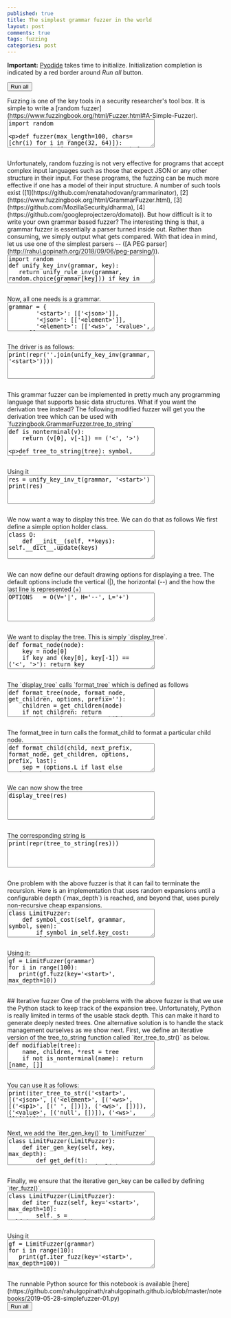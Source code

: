 ```yaml
---
published: true
title: The simplest grammar fuzzer in the world
layout: post
comments: true
tags: fuzzing
categories: post
---
```

<script type="text/javascript">window.languagePluginUrl='/resources/pyodide/full/3.9/';</script>
<script src="/resources/pyodide/full/3.9/pyodide.js"></script>
<link rel="stylesheet" type="text/css" media="all" href="/resources/skulpt/css/codemirror.css">
<link rel="stylesheet" type="text/css" media="all" href="/resources/skulpt/css/solarized.css">
<link rel="stylesheet" type="text/css" media="all" href="/resources/skulpt/css/env/editor.css">

<script src="/resources/skulpt/js/codemirrorepl.js" type="text/javascript"></script>
<script src="/resources/skulpt/js/python.js" type="text/javascript"></script>
<script src="/resources/pyodide/js/env/editor.js" type="text/javascript"></script>

**Important:** [Pyodide](https://pyodide.readthedocs.io/en/latest/) takes time to initialize.
Initialization completion is indicated by a red border around *Run all* button.
<form name='python_run_form'>
<button type="button" name="python_run_all">Run all</button>
</form>
Fuzzing is one of the key tools in a security researcher's tool box. It is simple
to write a [random fuzzer](https://www.fuzzingbook.org/html/Fuzzer.html#A-Simple-Fuzzer).

<!--
############
import random

def fuzzer(max_length=100, chars=[chr(i) for i in range(32, 64)]):
    return ''.join([random.choice(chars) for i in range(random.randint(0,max_length))])

if __name__ == '__main__':
    for i in range(10):
        print(repr(fuzzer()))

############
-->
<form name='python_run_form'>
<textarea cols="40" rows="4" name='python_edit'>
import random

def fuzzer(max_length=100, chars=[chr(i) for i in range(32, 64)]):
    return &#x27;&#x27;.join([random.choice(chars) for i in range(random.randint(0,max_length))])

if __name__ == &#x27;__main__&#x27;:
    for i in range(10):
        print(repr(fuzzer()))
</textarea><br />
<pre class='Output' name='python_output'></pre>
<div name='python_canvas'></div>
</form>
Unfortunately, random fuzzing is not very effective for programs that accept complex
input languages such as those that expect JSON or any other structure in their input.
For these programs, the fuzzing can be much more effective if one has a model of their
input structure. A number of such tools exist
([1](https://github.com/renatahodovan/grammarinator), [2](https://www.fuzzingbook.org/html/GrammarFuzzer.html), [3](https://github.com/MozillaSecurity/dharma), [4](https://github.com/googleprojectzero/domato)).
But how difficult is it to write your own grammar based fuzzer?
The interesting thing is that, a grammar fuzzer is essentially a parser turned inside
out. Rather than consuming, we simply output what gets compared. With that idea in mind,
let us use one of the simplest parsers -- ([A PEG parser](http://rahul.gopinath.org/2018/09/06/peg-parsing/)).

<!--
############
import random
def unify_key_inv(grammar, key):
   return unify_rule_inv(grammar, random.choice(grammar[key])) if key in grammar else [key]

def unify_rule_inv(grammar, rule):
    return sum([unify_key_inv(grammar, token) for token in rule], [])

############
-->
<form name='python_run_form'>
<textarea cols="40" rows="4" name='python_edit'>
import random
def unify_key_inv(grammar, key):
   return unify_rule_inv(grammar, random.choice(grammar[key])) if key in grammar else [key]

def unify_rule_inv(grammar, rule):
    return sum([unify_key_inv(grammar, token) for token in rule], [])
</textarea><br />
<pre class='Output' name='python_output'></pre>
<div name='python_canvas'></div>
</form>
Now, all one needs is a grammar.

<!--
############
grammar = {
        '<start>': [['<json>']],
        '<json>': [['<element>']],
        '<element>': [['<ws>', '<value>', '<ws>']],
        '<value>': [
           ['<object>'], ['<array>'], ['<string>'], ['<number>'],
           ['true'], ['false'], ['null']],
        '<object>': [['{', '<ws>', '}'], ['{', '<members>', '}']],
        '<members>': [['<member>', '<symbol-2>']],
        '<member>': [['<ws>', '<string>', '<ws>', ':', '<element>']],
        '<array>': [['[', '<ws>', ']'], ['[', '<elements>', ']']],
        '<elements>': [['<element>', '<symbol-1-1>']],
        '<string>': [['"', '<characters>', '"']],
        '<characters>': [['<character-1>']],
        '<character>': [
            ['0'], ['1'], ['2'], ['3'], ['4'], ['5'], ['6'], ['7'], ['8'], ['9'],
            ['a'], ['b'], ['c'], ['d'], ['e'], ['f'], ['g'], ['h'], ['i'], ['j'],
            ['k'], ['l'], ['m'], ['n'], ['o'], ['p'], ['q'], ['r'], ['s'], ['t'],
            ['u'], ['v'], ['w'], ['x'], ['y'], ['z'], ['A'], ['B'], ['C'], ['D'],
            ['E'], ['F'], ['G'], ['H'], ['I'], ['J'], ['K'], ['L'], ['M'], ['N'],
            ['O'], ['P'], ['Q'], ['R'], ['S'], ['T'], ['U'], ['V'], ['W'], ['X'],
            ['Y'], ['Z'], ['!'], ['#'], ['$'], ['%'], ['&'], ["'"], ['('], [')'],
            ['*'], ['+'], [','], ['-'], ['.'], ['/'], [':'], [';'], ['<'], ['='],
            ['>'], ['?'], ['@'], ['['], [']'], ['^'], ['_'], ['`'], ['{'], ['|'],
            ['}'], ['~'], [' '], ['\\"'], ['\\\\'], ['\\/'], ['<escaped>']],
        '<number>': [['<int>', '<frac>', '<exp>']],
        '<int>': [
           ['<digit>'], ['<onenine>', '<digits>'],
           ['-', '<digits>'], ['-', '<onenine>', '<digits>']],
        '<digits>': [['<digit-1>']],
        '<digit>': [['0'], ['<onenine>']],
        '<onenine>': [['1'], ['2'], ['3'], ['4'], ['5'], ['6'], ['7'], ['8'], ['9']],
        '<frac>': [[], ['.', '<digits>']],
        '<exp>': [[], ['E', '<sign>', '<digits>'], ['e', '<sign>', '<digits>']],
        '<sign>': [[], ['+'], ['-']],
        '<ws>': [['<sp1>', '<ws>'], []],
        '<sp1>': [[' ']], ##[['\n'], ['\r'], ['\t'], ['\x08'], ['\x0c']],
        '<symbol>': [[',', '<members>']],
        '<symbol-1>': [[',', '<elements>']],
        '<symbol-2>': [[], ['<symbol>', '<symbol-2>']],
        '<symbol-1-1>': [[], ['<symbol-1>', '<symbol-1-1>']],
        '<character-1>': [[], ['<character>', '<character-1>']],
        '<digit-1>': [['<digit>'], ['<digit>', '<digit-1>']],
        '<escaped>': [['\\u', '<hex>', '<hex>', '<hex>', '<hex>']],
        '<hex>': [
            ['0'], ['1'], ['2'], ['3'], ['4'], ['5'], ['6'], ['7'], ['8'], ['9'],
            ['a'], ['b'], ['c'], ['d'], ['e'], ['f'], ['A'], ['B'], ['C'], ['D'], ['E'],   ['F']]
        }

############
-->
<form name='python_run_form'>
<textarea cols="40" rows="4" name='python_edit'>
grammar = {
        &#x27;&lt;start&gt;&#x27;: [[&#x27;&lt;json&gt;&#x27;]],
        &#x27;&lt;json&gt;&#x27;: [[&#x27;&lt;element&gt;&#x27;]],
        &#x27;&lt;element&gt;&#x27;: [[&#x27;&lt;ws&gt;&#x27;, &#x27;&lt;value&gt;&#x27;, &#x27;&lt;ws&gt;&#x27;]],
        &#x27;&lt;value&gt;&#x27;: [
           [&#x27;&lt;object&gt;&#x27;], [&#x27;&lt;array&gt;&#x27;], [&#x27;&lt;string&gt;&#x27;], [&#x27;&lt;number&gt;&#x27;],
           [&#x27;true&#x27;], [&#x27;false&#x27;], [&#x27;null&#x27;]],
        &#x27;&lt;object&gt;&#x27;: [[&#x27;{&#x27;, &#x27;&lt;ws&gt;&#x27;, &#x27;}&#x27;], [&#x27;{&#x27;, &#x27;&lt;members&gt;&#x27;, &#x27;}&#x27;]],
        &#x27;&lt;members&gt;&#x27;: [[&#x27;&lt;member&gt;&#x27;, &#x27;&lt;symbol-2&gt;&#x27;]],
        &#x27;&lt;member&gt;&#x27;: [[&#x27;&lt;ws&gt;&#x27;, &#x27;&lt;string&gt;&#x27;, &#x27;&lt;ws&gt;&#x27;, &#x27;:&#x27;, &#x27;&lt;element&gt;&#x27;]],
        &#x27;&lt;array&gt;&#x27;: [[&#x27;[&#x27;, &#x27;&lt;ws&gt;&#x27;, &#x27;]&#x27;], [&#x27;[&#x27;, &#x27;&lt;elements&gt;&#x27;, &#x27;]&#x27;]],
        &#x27;&lt;elements&gt;&#x27;: [[&#x27;&lt;element&gt;&#x27;, &#x27;&lt;symbol-1-1&gt;&#x27;]],
        &#x27;&lt;string&gt;&#x27;: [[&#x27;&quot;&#x27;, &#x27;&lt;characters&gt;&#x27;, &#x27;&quot;&#x27;]],
        &#x27;&lt;characters&gt;&#x27;: [[&#x27;&lt;character-1&gt;&#x27;]],
        &#x27;&lt;character&gt;&#x27;: [
            [&#x27;0&#x27;], [&#x27;1&#x27;], [&#x27;2&#x27;], [&#x27;3&#x27;], [&#x27;4&#x27;], [&#x27;5&#x27;], [&#x27;6&#x27;], [&#x27;7&#x27;], [&#x27;8&#x27;], [&#x27;9&#x27;],
            [&#x27;a&#x27;], [&#x27;b&#x27;], [&#x27;c&#x27;], [&#x27;d&#x27;], [&#x27;e&#x27;], [&#x27;f&#x27;], [&#x27;g&#x27;], [&#x27;h&#x27;], [&#x27;i&#x27;], [&#x27;j&#x27;],
            [&#x27;k&#x27;], [&#x27;l&#x27;], [&#x27;m&#x27;], [&#x27;n&#x27;], [&#x27;o&#x27;], [&#x27;p&#x27;], [&#x27;q&#x27;], [&#x27;r&#x27;], [&#x27;s&#x27;], [&#x27;t&#x27;],
            [&#x27;u&#x27;], [&#x27;v&#x27;], [&#x27;w&#x27;], [&#x27;x&#x27;], [&#x27;y&#x27;], [&#x27;z&#x27;], [&#x27;A&#x27;], [&#x27;B&#x27;], [&#x27;C&#x27;], [&#x27;D&#x27;],
            [&#x27;E&#x27;], [&#x27;F&#x27;], [&#x27;G&#x27;], [&#x27;H&#x27;], [&#x27;I&#x27;], [&#x27;J&#x27;], [&#x27;K&#x27;], [&#x27;L&#x27;], [&#x27;M&#x27;], [&#x27;N&#x27;],
            [&#x27;O&#x27;], [&#x27;P&#x27;], [&#x27;Q&#x27;], [&#x27;R&#x27;], [&#x27;S&#x27;], [&#x27;T&#x27;], [&#x27;U&#x27;], [&#x27;V&#x27;], [&#x27;W&#x27;], [&#x27;X&#x27;],
            [&#x27;Y&#x27;], [&#x27;Z&#x27;], [&#x27;!&#x27;], [&#x27;#&#x27;], [&#x27;$&#x27;], [&#x27;%&#x27;], [&#x27;&amp;&#x27;], [&quot;&#x27;&quot;], [&#x27;(&#x27;], [&#x27;)&#x27;],
            [&#x27;*&#x27;], [&#x27;+&#x27;], [&#x27;,&#x27;], [&#x27;-&#x27;], [&#x27;.&#x27;], [&#x27;/&#x27;], [&#x27;:&#x27;], [&#x27;;&#x27;], [&#x27;&lt;&#x27;], [&#x27;=&#x27;],
            [&#x27;&gt;&#x27;], [&#x27;?&#x27;], [&#x27;@&#x27;], [&#x27;[&#x27;], [&#x27;]&#x27;], [&#x27;^&#x27;], [&#x27;_&#x27;], [&#x27;`&#x27;], [&#x27;{&#x27;], [&#x27;|&#x27;],
            [&#x27;}&#x27;], [&#x27;~&#x27;], [&#x27; &#x27;], [&#x27;\\&quot;&#x27;], [&#x27;\\\\&#x27;], [&#x27;\\/&#x27;], [&#x27;&lt;escaped&gt;&#x27;]],
        &#x27;&lt;number&gt;&#x27;: [[&#x27;&lt;int&gt;&#x27;, &#x27;&lt;frac&gt;&#x27;, &#x27;&lt;exp&gt;&#x27;]],
        &#x27;&lt;int&gt;&#x27;: [
           [&#x27;&lt;digit&gt;&#x27;], [&#x27;&lt;onenine&gt;&#x27;, &#x27;&lt;digits&gt;&#x27;],
           [&#x27;-&#x27;, &#x27;&lt;digits&gt;&#x27;], [&#x27;-&#x27;, &#x27;&lt;onenine&gt;&#x27;, &#x27;&lt;digits&gt;&#x27;]],
        &#x27;&lt;digits&gt;&#x27;: [[&#x27;&lt;digit-1&gt;&#x27;]],
        &#x27;&lt;digit&gt;&#x27;: [[&#x27;0&#x27;], [&#x27;&lt;onenine&gt;&#x27;]],
        &#x27;&lt;onenine&gt;&#x27;: [[&#x27;1&#x27;], [&#x27;2&#x27;], [&#x27;3&#x27;], [&#x27;4&#x27;], [&#x27;5&#x27;], [&#x27;6&#x27;], [&#x27;7&#x27;], [&#x27;8&#x27;], [&#x27;9&#x27;]],
        &#x27;&lt;frac&gt;&#x27;: [[], [&#x27;.&#x27;, &#x27;&lt;digits&gt;&#x27;]],
        &#x27;&lt;exp&gt;&#x27;: [[], [&#x27;E&#x27;, &#x27;&lt;sign&gt;&#x27;, &#x27;&lt;digits&gt;&#x27;], [&#x27;e&#x27;, &#x27;&lt;sign&gt;&#x27;, &#x27;&lt;digits&gt;&#x27;]],
        &#x27;&lt;sign&gt;&#x27;: [[], [&#x27;+&#x27;], [&#x27;-&#x27;]],
        &#x27;&lt;ws&gt;&#x27;: [[&#x27;&lt;sp1&gt;&#x27;, &#x27;&lt;ws&gt;&#x27;], []],
        &#x27;&lt;sp1&gt;&#x27;: [[&#x27; &#x27;]], ##[[&#x27;\n&#x27;], [&#x27;\r&#x27;], [&#x27;\t&#x27;], [&#x27;\x08&#x27;], [&#x27;\x0c&#x27;]],
        &#x27;&lt;symbol&gt;&#x27;: [[&#x27;,&#x27;, &#x27;&lt;members&gt;&#x27;]],
        &#x27;&lt;symbol-1&gt;&#x27;: [[&#x27;,&#x27;, &#x27;&lt;elements&gt;&#x27;]],
        &#x27;&lt;symbol-2&gt;&#x27;: [[], [&#x27;&lt;symbol&gt;&#x27;, &#x27;&lt;symbol-2&gt;&#x27;]],
        &#x27;&lt;symbol-1-1&gt;&#x27;: [[], [&#x27;&lt;symbol-1&gt;&#x27;, &#x27;&lt;symbol-1-1&gt;&#x27;]],
        &#x27;&lt;character-1&gt;&#x27;: [[], [&#x27;&lt;character&gt;&#x27;, &#x27;&lt;character-1&gt;&#x27;]],
        &#x27;&lt;digit-1&gt;&#x27;: [[&#x27;&lt;digit&gt;&#x27;], [&#x27;&lt;digit&gt;&#x27;, &#x27;&lt;digit-1&gt;&#x27;]],
        &#x27;&lt;escaped&gt;&#x27;: [[&#x27;\\u&#x27;, &#x27;&lt;hex&gt;&#x27;, &#x27;&lt;hex&gt;&#x27;, &#x27;&lt;hex&gt;&#x27;, &#x27;&lt;hex&gt;&#x27;]],
        &#x27;&lt;hex&gt;&#x27;: [
            [&#x27;0&#x27;], [&#x27;1&#x27;], [&#x27;2&#x27;], [&#x27;3&#x27;], [&#x27;4&#x27;], [&#x27;5&#x27;], [&#x27;6&#x27;], [&#x27;7&#x27;], [&#x27;8&#x27;], [&#x27;9&#x27;],
            [&#x27;a&#x27;], [&#x27;b&#x27;], [&#x27;c&#x27;], [&#x27;d&#x27;], [&#x27;e&#x27;], [&#x27;f&#x27;], [&#x27;A&#x27;], [&#x27;B&#x27;], [&#x27;C&#x27;], [&#x27;D&#x27;], [&#x27;E&#x27;],   [&#x27;F&#x27;]]
        }
</textarea><br />
<pre class='Output' name='python_output'></pre>
<div name='python_canvas'></div>
</form>
The driver is as follows:

<!--
############
print(repr(''.join(unify_key_inv(grammar, '<start>'))))

############
-->
<form name='python_run_form'>
<textarea cols="40" rows="4" name='python_edit'>
print(repr(&#x27;&#x27;.join(unify_key_inv(grammar, &#x27;&lt;start&gt;&#x27;))))
</textarea><br />
<pre class='Output' name='python_output'></pre>
<div name='python_canvas'></div>
</form>
This grammar fuzzer can be implemented in pretty much any programming language
that supports basic data structures.
What if you want the derivation tree instead? The following modified fuzzer
will get you the derivation tree which
can be used with `fuzzingbook.GrammarFuzzer.tree_to_string`

<!--
############
def is_nonterminal(v):
    return (v[0], v[-1]) == ('<', '>')

def tree_to_string(tree):
    symbol, children, *_ = tree
    if children:
        return ''.join(tree_to_string(c) for c in children)
    else:
        return '' if is_nonterminal(symbol) else symbol

def unify_key_inv_t(g, key):
   return (key, unify_rule_inv_t(g, random.choice(g[key]))) if key in g else (key, [])

def unify_rule_inv_t(g, rule):
    return [unify_key_inv_t(g, token) for token in rule]

############
-->
<form name='python_run_form'>
<textarea cols="40" rows="4" name='python_edit'>
def is_nonterminal(v):
    return (v[0], v[-1]) == (&#x27;&lt;&#x27;, &#x27;&gt;&#x27;)

def tree_to_string(tree):
    symbol, children, *_ = tree
    if children:
        return &#x27;&#x27;.join(tree_to_string(c) for c in children)
    else:
        return &#x27;&#x27; if is_nonterminal(symbol) else symbol

def unify_key_inv_t(g, key):
   return (key, unify_rule_inv_t(g, random.choice(g[key]))) if key in g else (key, [])

def unify_rule_inv_t(g, rule):
    return [unify_key_inv_t(g, token) for token in rule]
</textarea><br />
<pre class='Output' name='python_output'></pre>
<div name='python_canvas'></div>
</form>
Using it

<!--
############
res = unify_key_inv_t(grammar, '<start>')
print(res)

############
-->
<form name='python_run_form'>
<textarea cols="40" rows="4" name='python_edit'>
res = unify_key_inv_t(grammar, &#x27;&lt;start&gt;&#x27;)
print(res)
</textarea><br />
<pre class='Output' name='python_output'></pre>
<div name='python_canvas'></div>
</form>
We now want a way to display this tree. We can do that as follows
We first define a simple option holder class.

<!--
############
class O:
    def __init__(self, **keys): self.__dict__.update(keys)

############
-->
<form name='python_run_form'>
<textarea cols="40" rows="4" name='python_edit'>
class O:
    def __init__(self, **keys): self.__dict__.update(keys)
</textarea><br />
<pre class='Output' name='python_output'></pre>
<div name='python_canvas'></div>
</form>
We can now define our default drawing options for displaying a tree.
The default options include the vertical (|), the horizontal (--)
and the how the last line is represented (+)

<!--
############
OPTIONS   = O(V='|', H='--', L='+')

############
-->
<form name='python_run_form'>
<textarea cols="40" rows="4" name='python_edit'>
OPTIONS   = O(V=&#x27;|&#x27;, H=&#x27;--&#x27;, L=&#x27;+&#x27;)
</textarea><br />
<pre class='Output' name='python_output'></pre>
<div name='python_canvas'></div>
</form>
We want to display the tree. This is simply `display_tree`.

<!--
############
def format_node(node):
    key = node[0]
    if key and (key[0], key[-1]) ==  ('<', '>'): return key
    return repr(key)

def get_children(node):
    return node[1]

def display_tree(node, format_node=format_node, get_children=get_children, options=OPTIONS):
    print(format_node(node))
    for line in format_tree(node, format_node, get_children, options):
        print(line)

############
-->
<form name='python_run_form'>
<textarea cols="40" rows="4" name='python_edit'>
def format_node(node):
    key = node[0]
    if key and (key[0], key[-1]) ==  (&#x27;&lt;&#x27;, &#x27;&gt;&#x27;): return key
    return repr(key)

def get_children(node):
    return node[1]

def display_tree(node, format_node=format_node, get_children=get_children, options=OPTIONS):
    print(format_node(node))
    for line in format_tree(node, format_node, get_children, options):
        print(line)
</textarea><br />
<pre class='Output' name='python_output'></pre>
<div name='python_canvas'></div>
</form>
The `display_tree` calls `format_tree` which is defined as follows

<!--
############
def format_tree(node, format_node, get_children, options, prefix=''):
    children = get_children(node)
    if not children: return
    *children, last_child = children
    for child in children:
        next_prefix = prefix + options.V + '   '
        yield from format_child(child, next_prefix, format_node, get_children, options, prefix, False)
    last_prefix = prefix + '    '
    yield from format_child(last_child, last_prefix, format_node, get_children, options, prefix, True)

############
-->
<form name='python_run_form'>
<textarea cols="40" rows="4" name='python_edit'>
def format_tree(node, format_node, get_children, options, prefix=&#x27;&#x27;):
    children = get_children(node)
    if not children: return
    *children, last_child = children
    for child in children:
        next_prefix = prefix + options.V + &#x27;   &#x27;
        yield from format_child(child, next_prefix, format_node, get_children, options, prefix, False)
    last_prefix = prefix + &#x27;    &#x27;
    yield from format_child(last_child, last_prefix, format_node, get_children, options, prefix, True)
</textarea><br />
<pre class='Output' name='python_output'></pre>
<div name='python_canvas'></div>
</form>
The format_tree in turn calls the format_child to format a particular child node.

<!--
############
def format_child(child, next_prefix, format_node, get_children, options, prefix, last):
    sep = (options.L if last else options.V)
    yield prefix + sep + options.H + ' ' + format_node(child)
    yield from format_tree(child, format_node, get_children, options, next_prefix)

############
-->
<form name='python_run_form'>
<textarea cols="40" rows="4" name='python_edit'>
def format_child(child, next_prefix, format_node, get_children, options, prefix, last):
    sep = (options.L if last else options.V)
    yield prefix + sep + options.H + &#x27; &#x27; + format_node(child)
    yield from format_tree(child, format_node, get_children, options, next_prefix)
</textarea><br />
<pre class='Output' name='python_output'></pre>
<div name='python_canvas'></div>
</form>
We can now show the tree

<!--
############
display_tree(res)

############
-->
<form name='python_run_form'>
<textarea cols="40" rows="4" name='python_edit'>
display_tree(res)
</textarea><br />
<pre class='Output' name='python_output'></pre>
<div name='python_canvas'></div>
</form>
The corresponding string is

<!--
############
print(repr(tree_to_string(res)))

############
-->
<form name='python_run_form'>
<textarea cols="40" rows="4" name='python_edit'>
print(repr(tree_to_string(res)))
</textarea><br />
<pre class='Output' name='python_output'></pre>
<div name='python_canvas'></div>
</form>
One problem with the above fuzzer is that it can fail to terminate the
recursion. Here is an implementation that uses random expansions until
a configurable depth (`max_depth`) is reached, and beyond that, uses
purely non-recursive cheap expansions.

<!--
############
class LimitFuzzer:
    def symbol_cost(self, grammar, symbol, seen):
        if symbol in self.key_cost: return self.key_cost[symbol]
        if symbol in seen:
            self.key_cost[symbol] = float('inf')
            return float('inf')
        v = min((self.expansion_cost(grammar, rule, seen | {symbol})
                    for rule in grammar.get(symbol, [])), default=0)
        self.key_cost[symbol] = v
        return v

    def expansion_cost(self, grammar, tokens, seen):
        return max((self.symbol_cost(grammar, token, seen)
                    for token in tokens if token in grammar), default=0) + 1

    def gen_key(self, key, depth, max_depth):
        if key not in self.grammar: return key
        if depth > max_depth:
            clst = sorted([(self.cost[key][str(rule)], rule) for rule in self.grammar[key]])
            rules = [r for c,r in clst if c == clst[0][0]]
        else:
            rules = self.grammar[key]
        return self.gen_rule(random.choice(rules), depth+1, max_depth)

    def gen_rule(self, rule, depth, max_depth):
        return ''.join(self.gen_key(token, depth, max_depth) for token in rule)

    def fuzz(self, key='<start>', max_depth=10):
        return self.gen_key(key=key, depth=0, max_depth=max_depth)

    def __init__(self, grammar):
        self.grammar = grammar
        self.key_cost = {}
        self.cost = self.compute_cost(grammar)

    def compute_cost(self, grammar):
        cost = {}
        for k in grammar:
            cost[k] = {}
            for rule in grammar[k]:
                cost[k][str(rule)] = self.expansion_cost(grammar, rule, set())
        return cost

############
-->
<form name='python_run_form'>
<textarea cols="40" rows="4" name='python_edit'>
class LimitFuzzer:
    def symbol_cost(self, grammar, symbol, seen):
        if symbol in self.key_cost: return self.key_cost[symbol]
        if symbol in seen:
            self.key_cost[symbol] = float(&#x27;inf&#x27;)
            return float(&#x27;inf&#x27;)
        v = min((self.expansion_cost(grammar, rule, seen | {symbol})
                    for rule in grammar.get(symbol, [])), default=0)
        self.key_cost[symbol] = v
        return v

    def expansion_cost(self, grammar, tokens, seen):
        return max((self.symbol_cost(grammar, token, seen)
                    for token in tokens if token in grammar), default=0) + 1

    def gen_key(self, key, depth, max_depth):
        if key not in self.grammar: return key
        if depth &gt; max_depth:
            clst = sorted([(self.cost[key][str(rule)], rule) for rule in self.grammar[key]])
            rules = [r for c,r in clst if c == clst[0][0]]
        else:
            rules = self.grammar[key]
        return self.gen_rule(random.choice(rules), depth+1, max_depth)

    def gen_rule(self, rule, depth, max_depth):
        return &#x27;&#x27;.join(self.gen_key(token, depth, max_depth) for token in rule)

    def fuzz(self, key=&#x27;&lt;start&gt;&#x27;, max_depth=10):
        return self.gen_key(key=key, depth=0, max_depth=max_depth)

    def __init__(self, grammar):
        self.grammar = grammar
        self.key_cost = {}
        self.cost = self.compute_cost(grammar)

    def compute_cost(self, grammar):
        cost = {}
        for k in grammar:
            cost[k] = {}
            for rule in grammar[k]:
                cost[k][str(rule)] = self.expansion_cost(grammar, rule, set())
        return cost
</textarea><br />
<pre class='Output' name='python_output'></pre>
<div name='python_canvas'></div>
</form>
Using it:

<!--
############
gf = LimitFuzzer(grammar)
for i in range(100):
   print(gf.fuzz(key='<start>', max_depth=10))


############
-->
<form name='python_run_form'>
<textarea cols="40" rows="4" name='python_edit'>
gf = LimitFuzzer(grammar)
for i in range(100):
   print(gf.fuzz(key=&#x27;&lt;start&gt;&#x27;, max_depth=10))
</textarea><br />
<pre class='Output' name='python_output'></pre>
<div name='python_canvas'></div>
</form>
## Iterative fuzzer
One of the problems with the above fuzzer is that we use the Python stack to
keep track of the expansion tree. Unfortunately, Python is really limited in
terms of the usable stack depth. This can make it hard to generate deeply
nested trees. One alternative solution is to handle the stack management
ourselves as we show next.
First, we define an iterative version of the tree_to_string function called `iter_tree_to_str()` as below.

<!--
############
def modifiable(tree):
    name, children, *rest = tree
    if not is_nonterminal(name): return [name, []]
    else:
      return [name, [modifiable(c) for c in children]]

def iter_tree_to_str(tree_):
    tree = modifiable(tree_)
    expanded = []
    to_expand = [tree]
    while to_expand:
        (key, children, *rest), *to_expand = to_expand
        if is_nonterminal(key):
            #assert children # not necessary
            to_expand = children + to_expand
        else:
            assert not children
            expanded.append(key)
    return ''.join(expanded)

############
-->
<form name='python_run_form'>
<textarea cols="40" rows="4" name='python_edit'>
def modifiable(tree):
    name, children, *rest = tree
    if not is_nonterminal(name): return [name, []]
    else:
      return [name, [modifiable(c) for c in children]]

def iter_tree_to_str(tree_):
    tree = modifiable(tree_)
    expanded = []
    to_expand = [tree]
    while to_expand:
        (key, children, *rest), *to_expand = to_expand
        if is_nonterminal(key):
            #assert children # not necessary
            to_expand = children + to_expand
        else:
            assert not children
            expanded.append(key)
    return &#x27;&#x27;.join(expanded)
</textarea><br />
<pre class='Output' name='python_output'></pre>
<div name='python_canvas'></div>
</form>
You can use it as follows:

<!--
############
print(iter_tree_to_str(('<start>', [('<json>', [('<element>', [('<ws>', [('<sp1>', [(' ', [])]), ('<ws>', [])]), ('<value>', [('null', [])]), ('<ws>', [])])])])))

############
-->
<form name='python_run_form'>
<textarea cols="40" rows="4" name='python_edit'>
print(iter_tree_to_str((&#x27;&lt;start&gt;&#x27;, [(&#x27;&lt;json&gt;&#x27;, [(&#x27;&lt;element&gt;&#x27;, [(&#x27;&lt;ws&gt;&#x27;, [(&#x27;&lt;sp1&gt;&#x27;, [(&#x27; &#x27;, [])]), (&#x27;&lt;ws&gt;&#x27;, [])]), (&#x27;&lt;value&gt;&#x27;, [(&#x27;null&#x27;, [])]), (&#x27;&lt;ws&gt;&#x27;, [])])])])))
</textarea><br />
<pre class='Output' name='python_output'></pre>
<div name='python_canvas'></div>
</form>
Next, we add the `iter_gen_key()` to `LimitFuzzer`

<!--
############
class LimitFuzzer(LimitFuzzer):
    def iter_gen_key(self, key, max_depth):
        def get_def(t):
            if is_nonterminal(t):
                return [t, None]
            else:
                return [t, []]

        cheap_grammar = {}
        for k in self.cost:
            # should we minimize it here? We simply avoid infinities
            rules = self.grammar[k]
            min_cost = min([self.cost[k][str(r)] for r in rules])
            #grammar[k] = [r for r in grammar[k] if self.cost[k][str(r)] == float('inf')]
            cheap_grammar[k] = [r for r in self.grammar[k] if self.cost[k][str(r)] == min_cost]

        root = [key, None]
        queue = [(0, root)]
        while queue:
            # get one item to expand from the queue
            (depth, item), *queue = queue
            key = item[0]
            if item[1] is not None: continue
            grammar = self.grammar if depth < max_depth else cheap_grammar
            chosen_rule = random.choice(grammar[key])
            expansion = [get_def(t) for t in chosen_rule]
            item[1] = expansion
            for t in expansion: queue.append((depth+1, t))
        return root

############
-->
<form name='python_run_form'>
<textarea cols="40" rows="4" name='python_edit'>
class LimitFuzzer(LimitFuzzer):
    def iter_gen_key(self, key, max_depth):
        def get_def(t):
            if is_nonterminal(t):
                return [t, None]
            else:
                return [t, []]

        cheap_grammar = {}
        for k in self.cost:
            # should we minimize it here? We simply avoid infinities
            rules = self.grammar[k]
            min_cost = min([self.cost[k][str(r)] for r in rules])
            #grammar[k] = [r for r in grammar[k] if self.cost[k][str(r)] == float(&#x27;inf&#x27;)]
            cheap_grammar[k] = [r for r in self.grammar[k] if self.cost[k][str(r)] == min_cost]

        root = [key, None]
        queue = [(0, root)]
        while queue:
            # get one item to expand from the queue
            (depth, item), *queue = queue
            key = item[0]
            if item[1] is not None: continue
            grammar = self.grammar if depth &lt; max_depth else cheap_grammar
            chosen_rule = random.choice(grammar[key])
            expansion = [get_def(t) for t in chosen_rule]
            item[1] = expansion
            for t in expansion: queue.append((depth+1, t))
        return root
</textarea><br />
<pre class='Output' name='python_output'></pre>
<div name='python_canvas'></div>
</form>
Finally, we ensure that the iterative gen_key can be called by defining `iter_fuzz()`.

<!--
############
class LimitFuzzer(LimitFuzzer):
    def iter_fuzz(self, key='<start>', max_depth=10):
        self._s = self.iter_gen_key(key=key, max_depth=max_depth)
        return iter_tree_to_str(self._s)

############
-->
<form name='python_run_form'>
<textarea cols="40" rows="4" name='python_edit'>
class LimitFuzzer(LimitFuzzer):
    def iter_fuzz(self, key=&#x27;&lt;start&gt;&#x27;, max_depth=10):
        self._s = self.iter_gen_key(key=key, max_depth=max_depth)
        return iter_tree_to_str(self._s)
</textarea><br />
<pre class='Output' name='python_output'></pre>
<div name='python_canvas'></div>
</form>
Using it

<!--
############
gf = LimitFuzzer(grammar)
for i in range(10):
   print(gf.iter_fuzz(key='<start>', max_depth=100))


############
-->
<form name='python_run_form'>
<textarea cols="40" rows="4" name='python_edit'>
gf = LimitFuzzer(grammar)
for i in range(10):
   print(gf.iter_fuzz(key=&#x27;&lt;start&gt;&#x27;, max_depth=100))
</textarea><br />
<pre class='Output' name='python_output'></pre>
<div name='python_canvas'></div>
</form>
The runnable Python source for this notebook is available [here](https://github.com/rahulgopinath/rahulgopinath.github.io/blob/master/notebooks/2019-05-28-simplefuzzer-01.py)

<form name='python_run_form'>
<button type="button" name="python_run_all">Run all</button>
</form>
